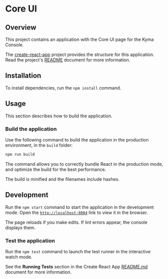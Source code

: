 # Core UI

## Overview

This project contains an application with the Core UI page for the Kyma Console.

The [create-react-app](https://github.com/facebook/create-react-app) project provides the structure for this application. Read the project's [README](https://github.com/facebook/create-react-app/tree/master/packages/react-scripts/template) document for more information.

## Installation

To install dependencies, run the `npm install` command.

## Usage

This section describes how to build the application.

### Build the application

Use the following command to build the application in the production environment, in the `build` folder:

```bash
npm run build
```

The command allows you to correctly bundle React in the production mode, and optimize the build for the best performance.

The build is minified and the filenames include hashes.

## Development

Run the `npm start` command to start the application in the development mode.
Open the [`http://localhost:8004`](http://localhost:8004) link to view it in the browser.

The page reloads if you make edits.
If lint errors appear, the console displays them.

### Test the application

Run the `npm test` command to launch the test runner in the interactive watch mode.

See the **Running Tests** section in the Create React App [README.md](https://github.com/facebook/create-react-app/blob/master/packages/react-scripts/template/README.md#npm-test) document for more information.
